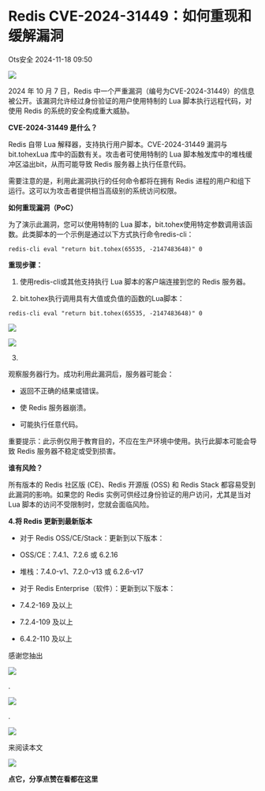 #  Redis CVE-2024-31449：如何重现和缓解漏洞   
 Ots安全   2024-11-18 09:50  
  
![](https://mmbiz.qpic.cn/mmbiz_gif/bL2iaicTYdZn7gtxSFZlfuCW6AdQib8Q1onbR0U2h9icP1eRO6wH0AcyJmqZ7USD0uOYncCYIH7ZEE8IicAOPxyb9IA/640?wx_fmt=gif "")  
  
2024 年 10 月 7 日，Redis 中一个严重漏洞（编号为CVE-2024-31449）的信息被公开。该漏洞允许经过身份验证的用户使用特制的 Lua 脚本执行远程代码，对使用 Redis 的系统的安全构成重大威胁。  
  
**CVE-2024-31449 是什么？**  
  
Redis 自带 Lua 解释器，支持执行用户脚本。CVE-2024-31449 漏洞与bit.tohexLua 库中的函数有关。攻击者可使用特制的 Lua 脚本触发库中的堆栈缓冲区溢出bit，从而可能导致 Redis 服务器上执行任意代码。  
  
需要注意的是，利用此漏洞执行的任何命令都将在拥有 Redis 进程的用户和组下运行。这可以为攻击者提供相当高级别的系统访问权限。  
  
**如何重现漏洞（PoC）**  
  
为了演示此漏洞，您可以使用特制的 Lua 脚本，bit.tohex使用特定参数调用该函数。此类脚本的一个示例是通过以下方式执行命令redis-cli：  
  
```
redis-cli eval "return bit.tohex(65535, -2147483648)" 0
```  
  
  
**重现步骤：**  
1. 使用redis-cli或其他支持执行 Lua 脚本的客户端连接到您的 Redis 服务器。  
  
1. bit.tohex执行调用具有大值或负值的函数的Lua脚本：  
  
```
redis-cli eval "return bit.tohex(65535, -2147483648)" 0
```  
  
  
  
![](https://mmbiz.qpic.cn/sz_mmbiz_png/rWGOWg48tacokBQiaFx7stjVT737b0fQUZzPzia0YFNYkRNf58iagI2GpGJ44vr613NnqXLpLgZOpYnyrAcU50hDw/640?wx_fmt=png&from=appmsg "")  
  
![](https://mmbiz.qpic.cn/sz_mmbiz_png/rWGOWg48tacokBQiaFx7stjVT737b0fQUgeYfke3YOaemBHjr0c2mz9W6n8Jict81skefN8lATia10DdTk5RYGm2w/640?wx_fmt=png&from=appmsg "")  
  
3.  
观察服务器行为。成功利用此漏洞后，服务器可能会：  
- 返回不正确的结果或错误。  
  
- 使 Redis 服务器崩溃。  
  
- 可能执行任意代码。  
  
重要提示：此示例仅用于教育目的，不应在生产环境中使用。执行此脚本可能会导致 Redis 服务器不稳定或受到损害。  
  
**谁有风险？**  
  
所有版本的 Redis 社区版 (CE)、Redis 开源版 (OSS) 和 Redis Stack 都容易受到此漏洞的影响。如果您的 Redis 实例可供经过身份验证的用户访问，尤其是当对 Lua 脚本的访问不受限制时，您就会面临风险。  
  
**4.将 Redis 更新到最新版本**  
- 对于 Redis OSS/CE/Stack：更新到以下版本：  
  
- OSS/CE：7.4.1、7.2.6 或 6.2.16  
  
- 堆栈：7.4.0-v1、7.2.0-v13 或 6.2.6-v17  
  
- 对于 Redis Enterprise（软件）：更新到以下版本：  
  
- 7.4.2-169 及以上  
  
- 7.2.4-109 及以上  
  
- 6.4.2-110 及以上  
  
  
  
感谢您抽出  
  
![](https://mmbiz.qpic.cn/mmbiz_gif/Ljib4So7yuWgdSBqOibtgiaYWjL4pkRXwycNnFvFYVgXoExRy0gqCkqvrAghf8KPXnwQaYq77HMsjcVka7kPcBDQw/640?wx_fmt=gif "")  
  
.  
  
![](https://mmbiz.qpic.cn/mmbiz_gif/Ljib4So7yuWgdSBqOibtgiaYWjL4pkRXwycd5KMTutPwNWA97H5MPISWXLTXp0ibK5LXCBAXX388gY0ibXhWOxoEKBA/640?wx_fmt=gif "")  
  
.  
  
![](https://mmbiz.qpic.cn/mmbiz_gif/Ljib4So7yuWgdSBqOibtgiaYWjL4pkRXwycU99fZEhvngeeAhFOvhTibttSplYbBpeeLZGgZt41El4icmrBibojkvLNw/640?wx_fmt=gif "")  
  
来阅读本文  
  
![](https://mmbiz.qpic.cn/mmbiz_gif/Ljib4So7yuWge7Mibiad1tV0iaF8zSD5gzicbxDmfZCEL7vuOevN97CwUoUM5MLeKWibWlibSMwbpJ28lVg1yj1rQflyQ/640?wx_fmt=gif "")  
  
**点它，分享点赞在看都在这里**  
  
